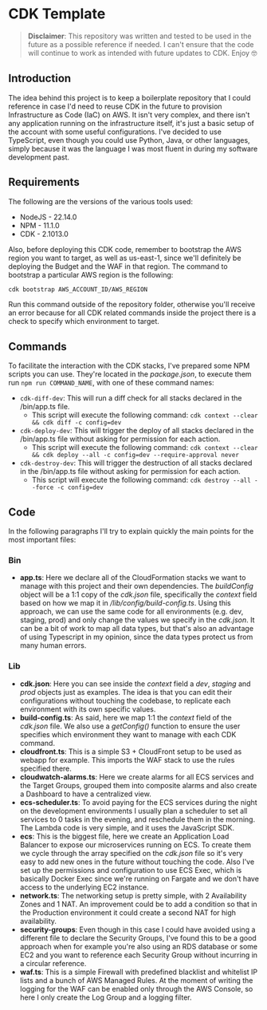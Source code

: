 # CDK Template

> **Disclaimer**: This repository was written and tested to be used in the future as a possible reference if needed. I can't ensure that the code will continue to work as intended with future updates to CDK. Enjoy 🤓

## Introduction

The idea behind this project is to keep a boilerplate repository that I could reference in case I'd need to reuse CDK in the future to provision Infrastructure as Code (IaC) on AWS.
It isn't very complex, and there isn't any application running on the infrastructure itself, it's just a basic setup of the account with some useful configurations.
I've decided to use TypeScript, even though you could use Python, Java, or other languages, simply because it was the language I was most fluent in during my software development past.

## Requirements

The following are the versions of the various tools used:

- NodeJS - 22.14.0
- NPM - 11.1.0
- CDK - 2.1013.0

Also, before deploying this CDK code, remember to bootstrap the AWS region you want to target, as well as us-east-1, since we'll definitely be deploying the Budget and the WAF in that region.
The command to bootstrap a particular AWS region is the following:

```bash
cdk bootstrap AWS_ACCOUNT_ID/AWS_REGION
```

Run this command outside of the repository folder, otherwise you'll receive an error because for all CDK related commands inside the project there is a check to specify which environment to target.

## Commands

To facilitate the interaction with the CDK stacks, I've prepared some NPM scripts you can use.
They're located in the _package.json_, to execute them run `npm run COMMAND_NAME`, with one of these command names:

- `cdk-diff-dev`: This will run a diff check for all stacks declared in the /bin/app.ts file.
  - This script will execute the following command: `cdk context --clear && cdk diff -c config=dev`
- `cdk-deploy-dev`: This will trigger the deploy of all stacks declared in the /bin/app.ts file without asking for permission for each action.
  - This script will execute the following command: `cdk context --clear && cdk deploy --all -c config=dev --require-approval never`
- `cdk-destroy-dev`: This will trigger the destruction of all stacks declared in the /bin/app.ts file without asking for permission for each action.
  - This script will execute the following command: `cdk destroy --all --force -c config=dev`

## Code

In the following paragraphs I'll try to explain quickly the main points for the most important files:

### Bin

- **app.ts**: Here we declare all of the CloudFormation stacks we want to manage with this project and their own dependencies. The _buildConfig_ object will be a 1:1 copy of the _cdk.json_ file, specifically the _context_ field based on how we map it in _/lib/config/build-config.ts_. Using this approach, we can use the same code for all environments (e.g. dev, staging, prod) and only change the values we specify in the _cdk.json_. It can be a bit of work to map all data types, but that's also an advantage of using Typescript in my opinion, since the data types protect us from many human errors.

### Lib

- **cdk.json**: Here you can see inside the _context_ field a _dev_, _staging_ and _prod_ objects just as examples. The idea is that you can edit their configurations without touching the codebase, to replicate each environment with its own specific values.
- **build-config.ts**: As said, here we map 1:1 the _context_ field of the _cdk.json_ file. We also use a _getConfig()_ function to ensure the user specifies which environment they want to manage with each CDK command.
- **cloudfront.ts**: This is a simple S3 + CloudFront setup to be used as webapp for example. This imports the WAF stack to use the rules specified there.
- **cloudwatch-alarms.ts**: Here we create alarms for all ECS services and the Target Groups, grouped them into composite alarms and also create a Dashboard to have a centralized view.
- **ecs-scheduler.ts**: To avoid paying for the ECS services during the night on the development environments I usually plan a scheduler to set all services to 0 tasks in the evening, and reschedule them in the morning. The Lambda code is very simple, and it uses the JavaScript SDK.
- **ecs**: This is the biggest file, here we create an Application Load Balancer to expose our microservices running on ECS. To create them we cycle through the array specified on the _cdk.json_ file so it's very easy to add new ones in the future without touching the code. Also I've set up the permissions and configuration to use ECS Exec, which is basically Docker Exec since we're running on Fargate and we don't have access to the underlying EC2 instance.
- **network.ts**: The networking setup is pretty simple, with 2 Availability Zones and 1 NAT. An improvement could be to add a condition so that in the Production environment it could create a second NAT for high availability.
- **security-groups**: Even though in this case I could have avoided using a different file to declare the Security Groups, I've found this to be a good approach when for example you're also using an RDS database or some EC2 and you want to reference each Security Group without incurring in a circular reference.
- **waf.ts**: This is a simple Firewall with predefined blacklist and whitelist IP lists and a bunch of AWS Managed Rules. At the moment of writing the logging for the WAF can be enabled only through the AWS Console, so here I only create the Log Group and a logging filter.

